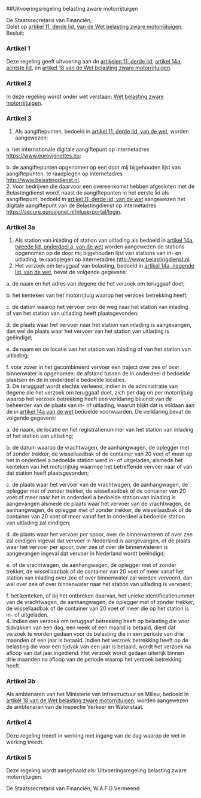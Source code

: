 <meta http-equiv='Content-Type' content='text/html; charset=utf-8' />

##Uitvoeringsregeling belasting zware motorrijtuigen

De Staatssecretaris van Financiën,  
Gelet op [artikel 11, derde lid, van de Wet belasting zware motorrijtuigen](../../../../../../wet/wet/belasting/zware/motorrijtuigen/BWBR0007678/README.md);
Besluit:    

### Artikel  1  

Deze regeling geeft uitvoering aan de [artikelen 11, derde lid](../../../../../../wet/wet/belasting/zware/motorrijtuigen/BWBR0007678/README.md), [artikel 14a, achtste lid](../../../../../../wet/wet/belasting/zware/motorrijtuigen/BWBR0007678/README.md), en [artikel 18 van de Wet belasting zware motorrijtuigen](../../../../../../wet/wet/belasting/zware/motorrijtuigen/BWBR0007678/README.md).  

### Artikel  2  

In deze regeling wordt onder wet verstaan: [Wet belasting zware motorrijtuigen](../../../../../../wet/wet/belasting/zware/motorrijtuigen/BWBR0007678/README.md).  

### Artikel  3  

1.  Als aangiftepunten, bedoeld in [artikel 11, derde lid, van de wet](../../../../../../wet/wet/belasting/zware/motorrijtuigen/BWBR0007678/README.md), worden aangewezen: 

a. het internationale digitale aangiftepunt op internetadres https://www.eurovignettes.eu;  

b. de aangiftepunten opgenomen op een door mij bijgehouden lijst van aangiftepunten, te raadplegen op internetadres http://www.belastingdienst.nl.     
2.  Voor bedrijven die daarvoor een overeenkomst hebben afgesloten met de Belastingdienst wordt naast de aangiftepunten in het eerste lid als aangiftepunt, bedoeld in [artikel 11, derde lid, van de wet](../../../../../../wet/wet/belasting/zware/motorrijtuigen/BWBR0007678/README.md) aangewezen het digitale aangiftepunt van de Belastingdienst op internetadres https://secure.eurovignet.nl/nluserportal/login.   

### Artikel  3a  

1.  Als station van inlading of station van uitlading als bedoeld in [artikel 14a, tweede lid, onderdeel a, van de wet](../../../../../../wet/wet/belasting/zware/motorrijtuigen/BWBR0007678/README.md) worden aangewezen de stations opgenomen op de door mij bijgehouden lijst van stations van in- en uitlading, te raadplegen op internetadres http://www.belastingdienst.nl.   
2.  Het verzoek om teruggaaf van belasting, bedoeld in [artikel 14a, negende lid, van de wet](../../../../../../wet/wet/belasting/zware/motorrijtuigen/BWBR0007678/README.md), bevat de volgende gegevens: 

a. de naam en het adres van degene die het verzoek om teruggaaf doet;  

b. het kenteken van het motorrijtuig waarop het verzoek betrekking heeft;  

c. de datum waarop het vervoer over de weg naar het station van inlading of van het station van uitlading heeft plaatsgevonden;  

d. de plaats waar het vervoer naar het station van inlading is aangevangen, dan wel de plaats waar het vervoer van het station van uitlading is geëindigd;  

e. de naam en de locatie van het station van inlading of van het station van uitlading;  

f. voor zover in het gecombineerd vervoer een traject over zee of over binnenwater is opgenomen: de afstand tussen de in onderdeel d bedoelde plaatsen en de in onderdeel e bedoelde locaties.     
3.  De teruggaaf wordt slechts verleend, indien in de administratie van degene die het verzoek om teruggaaf doet, zich per dag en per motorrijtuig waarop het verzoek betrekking heeft een verklaring bevindt van de beheerder van de plaats van in- of uitlading, waaruit blijkt dat is voldaan aan de in [artikel 14a van de wet](../../../../../../wet/wet/belasting/zware/motorrijtuigen/BWBR0007678/README.md) bedoelde voorwaarden. De verklaring bevat de volgende gegevens: 

a. de naam, de locatie en het registratienummer van het station van inlading of het station van uitlading;  

b. de datum waarop de vrachtwagen, de aanhangwagen, de oplegger met of zonder trekker, de wissellaadbak of de container van 20 voet of meer op het in onderdeel a bedoelde station werd in- of uitgeladen, alsmede het kenteken van het motorrijtuig waarmee het betreffende vervoer naar of van dat station heeft plaatsgevonden;  

c. de plaats waar het vervoer van de vrachtwagen, de aanhangwagen, de oplegger met of zonder trekker, de wissellaadbak of de container van 20 voet of meer naar het in onderdeel a bedoelde station van inlading is aangevangen alsmede de plaats waar het vervoer van de vrachtwagen, de aanhangwagen, de oplegger met of zonder trekker, de wissellaadbak of de container van 20 voet of meer vanaf het in onderdeel a bedoelde station van uitlading zal eindigen;  

d. de plaats waar het vervoer per spoor, over de binnenwateren of over zee zal eindigen ingeval dat vervoer in Nederland is aangevangen, of de plaats waar het vervoer per spoor, over zee of over de binnenwateren is aangevangen ingeval dat vervoer in Nederland wordt beëindigd;  

e. of de vrachtwagen, de aanhangwagen, de oplegger met of zonder trekker, de wissellaadbak of de container van 20 voet of meer vanaf het station van inlading over zee of over binnenwater zal worden vervoerd, dan wel over zee of over binnenwater naar het station van uitlading is vervoerd;  

f. het kenteken, of bij het ontbreken daarvan, het unieke identificatienummer van de vrachtwagen, de aanhangwagen, de oplegger met of zonder trekker, de wissellaadbak of de container van 20 voet of meer die op het station is in- of uitgeladen.     
4.  Indien een verzoek om teruggaaf betrekking heeft op belasting die voor tijdvakken van een dag, een week of een maand is betaald, dient dat verzoek te worden gedaan voor de belasting die in een periode van drie maanden of een jaar is betaald. Indien het verzoek betrekking heeft op de belasting die voor een tijdvak van een jaar is betaald, wordt het verzoek na afloop van dat jaar ingediend. Het verzoek wordt gedaan uiterlijk binnen drie maanden na afloop van de periode waarop het verzoek betrekking heeft.   

### Artikel  3b  

Als ambtenaren van het Ministerie van Infrastructuur en Milieu, bedoeld in [artikel 18 van de Wet belasting zware motorrijtuigen](../../../../../../wet/wet/belasting/zware/motorrijtuigen/BWBR0007678/README.md), worden aangewezen de ambtenaren van de Inspectie Verkeer en Waterstaat.  

### Artikel  4  

Deze regeling treedt in werking met ingang van de dag waarop de wet in werking treedt.  

### Artikel  5  

Deze regeling wordt aangehaald als: Uitvoeringsregeling belasting zware motorrijtuigen.  

De 
Staatssecretaris van Financiën, 
W.A.F.G.Vermeend    
